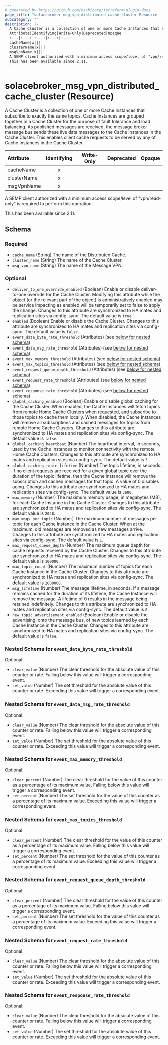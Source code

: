 ```yaml
---
# generated by https://github.com/hashicorp/terraform-plugin-docs
page_title: "solacebroker_msg_vpn_distributed_cache_cluster Resource - solacebroker"
subcategory: ""
description: |-
  A Cache Cluster is a collection of one or more Cache Instances that subscribe to exactly the same topics. Cache Instances are grouped together in a Cache Cluster for the purpose of fault tolerance and load balancing. As published messages are received, the message broker message bus sends these live data messages to the Cache Instances in the Cache Cluster. This enables client cache requests to be served by any of Cache Instances in the Cache Cluster.
  Attribute|Identifying|Write-Only|Deprecated|Opaque
  :---|:---:|:---:|:---:|:---:
  cacheName|x|||
  clusterName|x|||
  msgVpnName|x|||
  A SEMP client authorized with a minimum access scope/level of "vpn/read-only" is required to perform this operation.
  This has been available since 2.11.
---
```


# solacebroker_msg_vpn_distributed_cache_cluster (Resource)

A Cache Cluster is a collection of one or more Cache Instances that subscribe to exactly the same topics. Cache Instances are grouped together in a Cache Cluster for the purpose of fault tolerance and load balancing. As published messages are received, the message broker message bus sends these live data messages to the Cache Instances in the Cache Cluster. This enables client cache requests to be served by any of Cache Instances in the Cache Cluster.


Attribute|Identifying|Write-Only|Deprecated|Opaque
:---|:---:|:---:|:---:|:---:
cacheName|x|||
clusterName|x|||
msgVpnName|x|||



A SEMP client authorized with a minimum access scope/level of "vpn/read-only" is required to perform this operation.

This has been available since 2.11.



<!-- schema generated by tfplugindocs -->
## Schema

### Required

- `cache_name` (String) The name of the Distributed Cache.
- `cluster_name` (String) The name of the Cache Cluster.
- `msg_vpn_name` (String) The name of the Message VPN.

### Optional

- `deliver_to_one_override_enabled` (Boolean) Enable or disable deliver-to-one override for the Cache Cluster. Modifying this attribute while the object (or the relevant part of the object) is administratively enabled may be service impacting as enabled will be temporarily set to false to apply the change. Changes to this attribute are synchronized to HA mates and replication sites via config-sync. The default value is `true`.
- `enabled` (Boolean) Enable or disable the Cache Cluster. Changes to this attribute are synchronized to HA mates and replication sites via config-sync. The default value is `false`.
- `event_data_byte_rate_threshold` (Attributes) (see [below for nested schema](#nestedatt--event_data_byte_rate_threshold))
- `event_data_msg_rate_threshold` (Attributes) (see [below for nested schema](#nestedatt--event_data_msg_rate_threshold))
- `event_max_memory_threshold` (Attributes) (see [below for nested schema](#nestedatt--event_max_memory_threshold))
- `event_max_topics_threshold` (Attributes) (see [below for nested schema](#nestedatt--event_max_topics_threshold))
- `event_request_queue_depth_threshold` (Attributes) (see [below for nested schema](#nestedatt--event_request_queue_depth_threshold))
- `event_request_rate_threshold` (Attributes) (see [below for nested schema](#nestedatt--event_request_rate_threshold))
- `event_response_rate_threshold` (Attributes) (see [below for nested schema](#nestedatt--event_response_rate_threshold))
- `global_caching_enabled` (Boolean) Enable or disable global caching for the Cache Cluster. When enabled, the Cache Instances will fetch topics from remote Home Cache Clusters when requested, and subscribe to those topics to cache them locally. When disabled, the Cache Instances will remove all subscriptions and cached messages for topics from remote Home Cache Clusters. Changes to this attribute are synchronized to HA mates and replication sites via config-sync. The default value is `false`.
- `global_caching_heartbeat` (Number) The heartbeat interval, in seconds, used by the Cache Instances to monitor connectivity with the remote Home Cache Clusters. Changes to this attribute are synchronized to HA mates and replication sites via config-sync. The default value is `3`.
- `global_caching_topic_lifetime` (Number) The topic lifetime, in seconds. If no client requests are received for a given global topic over the duration of the topic lifetime, then the Cache Instance will remove the subscription and cached messages for that topic. A value of 0 disables aging. Changes to this attribute are synchronized to HA mates and replication sites via config-sync. The default value is `3600`.
- `max_memory` (Number) The maximum memory usage, in megabytes (MB), for each Cache Instance in the Cache Cluster. Changes to this attribute are synchronized to HA mates and replication sites via config-sync. The default value is `2048`.
- `max_msgs_per_topic` (Number) The maximum number of messages per topic for each Cache Instance in the Cache Cluster. When at the maximum, old messages are removed as new messages arrive. Changes to this attribute are synchronized to HA mates and replication sites via config-sync. The default value is `1`.
- `max_request_queue_depth` (Number) The maximum queue depth for cache requests received by the Cache Cluster. Changes to this attribute are synchronized to HA mates and replication sites via config-sync. The default value is `100000`.
- `max_topic_count` (Number) The maximum number of topics for each Cache Instance in the Cache Cluster. Changes to this attribute are synchronized to HA mates and replication sites via config-sync. The default value is `2000000`.
- `msg_lifetime` (Number) The message lifetime, in seconds. If a message remains cached for the duration of its lifetime, the Cache Instance will remove the message. A lifetime of 0 results in the message being retained indefinitely. Changes to this attribute are synchronized to HA mates and replication sites via config-sync. The default value is `0`.
- `new_topic_advertisement_enabled` (Boolean) Enable or disable the advertising, onto the message bus, of new topics learned by each Cache Instance in the Cache Cluster. Changes to this attribute are synchronized to HA mates and replication sites via config-sync. The default value is `false`.

<a id="nestedatt--event_data_byte_rate_threshold"></a>
### Nested Schema for `event_data_byte_rate_threshold`

Optional:

- `clear_value` (Number) The clear threshold for the absolute value of this counter or rate. Falling below this value will trigger a corresponding event.
- `set_value` (Number) The set threshold for the absolute value of this counter or rate. Exceeding this value will trigger a corresponding event.


<a id="nestedatt--event_data_msg_rate_threshold"></a>
### Nested Schema for `event_data_msg_rate_threshold`

Optional:

- `clear_value` (Number) The clear threshold for the absolute value of this counter or rate. Falling below this value will trigger a corresponding event.
- `set_value` (Number) The set threshold for the absolute value of this counter or rate. Exceeding this value will trigger a corresponding event.


<a id="nestedatt--event_max_memory_threshold"></a>
### Nested Schema for `event_max_memory_threshold`

Optional:

- `clear_percent` (Number) The clear threshold for the value of this counter as a percentage of its maximum value. Falling below this value will trigger a corresponding event.
- `set_percent` (Number) The set threshold for the value of this counter as a percentage of its maximum value. Exceeding this value will trigger a corresponding event.


<a id="nestedatt--event_max_topics_threshold"></a>
### Nested Schema for `event_max_topics_threshold`

Optional:

- `clear_percent` (Number) The clear threshold for the value of this counter as a percentage of its maximum value. Falling below this value will trigger a corresponding event.
- `set_percent` (Number) The set threshold for the value of this counter as a percentage of its maximum value. Exceeding this value will trigger a corresponding event.


<a id="nestedatt--event_request_queue_depth_threshold"></a>
### Nested Schema for `event_request_queue_depth_threshold`

Optional:

- `clear_percent` (Number) The clear threshold for the value of this counter as a percentage of its maximum value. Falling below this value will trigger a corresponding event.
- `set_percent` (Number) The set threshold for the value of this counter as a percentage of its maximum value. Exceeding this value will trigger a corresponding event.


<a id="nestedatt--event_request_rate_threshold"></a>
### Nested Schema for `event_request_rate_threshold`

Optional:

- `clear_value` (Number) The clear threshold for the absolute value of this counter or rate. Falling below this value will trigger a corresponding event.
- `set_value` (Number) The set threshold for the absolute value of this counter or rate. Exceeding this value will trigger a corresponding event.


<a id="nestedatt--event_response_rate_threshold"></a>
### Nested Schema for `event_response_rate_threshold`

Optional:

- `clear_value` (Number) The clear threshold for the absolute value of this counter or rate. Falling below this value will trigger a corresponding event.
- `set_value` (Number) The set threshold for the absolute value of this counter or rate. Exceeding this value will trigger a corresponding event.


